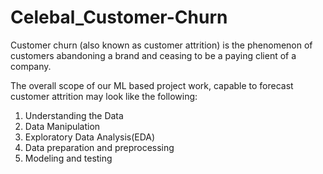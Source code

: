 # Celebal_Customer-Churn
Customer churn (also known as customer attrition) is the
phenomenon of customers abandoning a brand and ceasing to be a
paying client of a company. 

The overall scope of our ML based project work, capable to
forecast customer attrition may look like the following:
  1. Understanding the Data
  2. Data Manipulation
  3. Exploratory Data Analysis(EDA)
  4. Data preparation and preprocessing
  5. Modeling and testing
